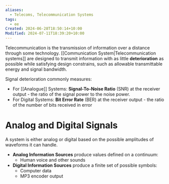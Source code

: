 ```yaml
---
aliases:
  - Telecoms, Telecommunication Systems
tags:
  - ee
Created: 2024-06-28T18:50:14+10:00
Modified: 2024-07-11T18:39:20+10:00
---
```

Telecommunication is the transmission of information over a distance through some technology. [[Communication System|Telecommunication systems]] are designed to transmit information with as little **deterioration** as possible while satisfying design constrains, such as allowable transmittable energy and signal bandwidth. 

Signal deterioration commonly measures:
- For [[Analogue]] Systems: **Signal-To-Noise Ratio** (SNR) at the receiver output - the ratio of the signal power to the noise power.
- For Digital Systems: **Bit Error Rate** (BER) at the receiver output - the ratio of the number of bits received in error
# Analog and Digital Signals 
A system is either analog or digital based on the possible amplitudes of waveforms it can handle.
- **Analog Information Sources** produce values defined on a continuum:
	- Human voice and other sounds
- **Digital Information Sources** produce a finite set of possible symbols:
	- Computer data
	- MP3 encoder output
